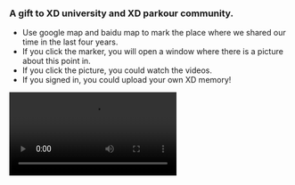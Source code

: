 ### A gift to XD university and XD parkour community.
- Use google map and baidu map to mark the place where we shared our time in the last four years.
- If you click the marker, you will open a window where there is a picture about this point in.
- If you click the picture, you could watch the videos.
- If you signed in, you could upload your own XD memory!

<video id="sf-video_html5_api" src="https://cloud.tsinghua.edu.cn/seafhttp/files/0b31dbc4-f871-4e35-8439-97e18bc307e6/XD_memory.mp4" class="vjs-tech" preload="auto"></video>
